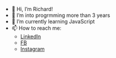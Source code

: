 - 👋 Hi, I’m Richard!
- 👀 I’m into progrmming more than 3 years
- 🌱 I’m currently learning JavaScript
- 📫 How to reach me:
  - [LinkedIn](www.linkedin.com/in/richard-kadian)
  - [FB](https://www.facebook.com/richard.kadyan)
  - [Instagram](https://www.instagram.com/_iam_rich_)
